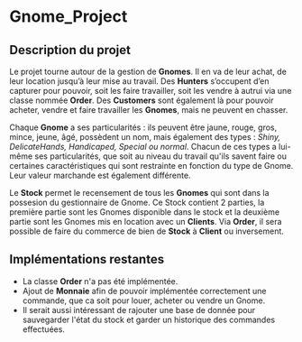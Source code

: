 # Gnome_Project

## Description du projet

Le projet tourne autour de la gestion de **Gnomes**. Il en va de leur achat, de leur location jusqu’à leur mise au travail. 
Des **Hunters** s’occupent d’en capturer pour pouvoir, soit les faire travailler, soit les vendre à autrui via une classe 
nommée **Order**. Des **Customers** sont également là pour pouvoir acheter, vendre et faire travailler les **Gnomes**, mais ne 
peuvent en chasser. 

Chaque **Gnome** a ses particularités : ils peuvent être jaune, rouge, gros, mince, jeune, âgé, possèdent un nom, mais 
également des types : *Shiny, DelicateHands, Handicaped, Special ou normal*. Chacun de ces types a lui-même ses particularités, 
que soit au niveau du travail qu'ils savent faire ou certaines caractéristiques qui sont restrainte en fonction du type de Gnome. Leur valeur marchande est également différente.

Le **Stock** permet le recensement de tous les **Gnomes** qui sont dans la possesion du gestionnaire de Gnome. Ce Stock contient 2 parties, la première partie sont les Gnomes disponible dans le stock et la deuxième partie sont les Gnomes mis en location avec un **Clients**. Via **Order**, il sera possible de faire du commerce de bien de **Stock** à **Client** ou inversement. 

## Implémentations restantes

- La classe **Order** n'a pas été implémentée. 
- Ajout de **Monnaie** afin de pouvoir implémentée correctement une commande, que ca soit pour louer, acheter ou vendre un Gnome. 
- Il serait aussi intéressant de rajouter une base de donnée pour sauvegarder l'état du stock et garder un historique des commandes effectuées.

